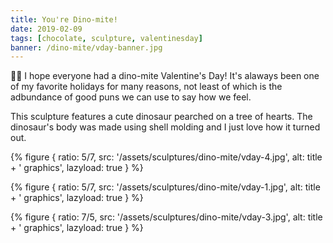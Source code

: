 ```yaml
---
title: You're Dino-mite!
date: 2019-02-09
tags: [chocolate, sculpture, valentinesday]
banner: /dino-mite/vday-banner.jpg
---
```


🍫🦕 I hope everyone had a dino-mite Valentine's Day! It's alaways been one of my favorite holidays for many reasons, not least of which is the adbundance of good puns we can use to say how we feel.

This sculpture features a cute dinosaur pearched on a tree of hearts. The dinosaur's body was made using shell molding and I just love how it turned out. 

{% figure {
    ratio: 5/7,
    src: '/assets/sculptures/dino-mite/vday-4.jpg',
    alt: title + ' graphics',
    lazyload: true
} %}

{% figure {
    ratio: 5/7,
    src: '/assets/sculptures/dino-mite/vday-1.jpg',
    alt: title + ' graphics',
    lazyload: true
} %}

{% figure {
    ratio: 7/5,
    src: '/assets/sculptures/dino-mite/vday-3.jpg',
    alt: title + ' graphics',
    lazyload: true
} %}